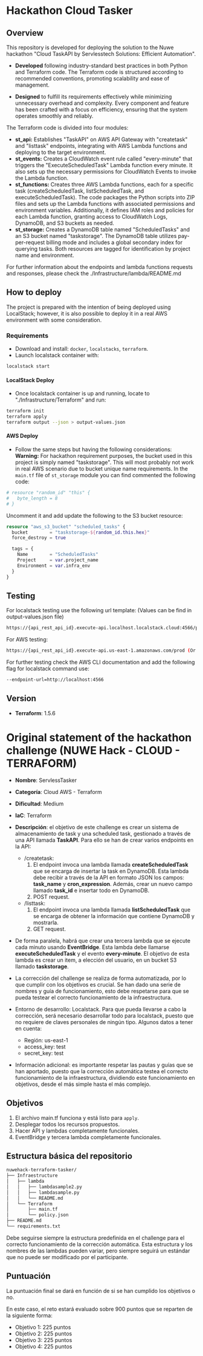 # Hackathon Cloud Tasker
## Overview
This repository is developed for deploying the solution to the Nuwe hackathon "Cloud TaskAPI by Servlesstech Solutions: Efficient Automation".


- **Developed** following industry-standard best practices in both Python and Terraform code. The Terraform code is structured according to recommended conventions, promoting scalability and ease of management. 

- **Designed** to fulfill its requirements effectively while minimizing unnecessary overhead and complexity. Every component and feature has been crafted with a focus on efficiency, ensuring that the system operates smoothly and reliably.

The Terraform code is divided into four modules:
- **st_api:** Establishes "TaskAPI" on AWS API Gateway with "createtask" and "listtask" endpoints, integrating with AWS Lambda functions and deploying to the target environment.
- **st_events:** Creates a CloudWatch event rule called "every-minute" that triggers the "ExecuteScheduledTask" Lambda function every minute. It also sets up the necessary permissions for CloudWatch Events to invoke the Lambda function.
- **st_functions:** Creates three AWS Lambda functions, each for a specific task (createScheduledTask, listScheduledTask, and executeScheduledTask). The code packages the Python scripts into ZIP files and sets up the Lambda functions with associated permissions and environment variables. Additionally, it defines IAM roles and policies for each Lambda function, granting access to CloudWatch Logs, DynamoDB, and S3 buckets as needed.
- **st_storage:** Creates a DynamoDB table named "ScheduledTasks" and an S3 bucket named "taskstorage". The DynamoDB table utilizes pay-per-request billing mode and includes a global secondary index for querying tasks. Both resources are tagged for identification by project name and environment.

For further information about the endpoints and lambda functions requests and responses, please check the ./Infrastructure/lambda/README.md 

## How to deploy
The project is prepared with the intention of being deployed using LocalStack; however, it is also possible to deploy it in a real AWS environment with some consideration.
### Requirements
- Download and install: `docker`, `localstacks`, `terraform`.
- Launch localstack container with:
```sh
localstack start
```
#### LocalStack Deploy
- Once localstack container is up and running, locate to "./Infrastructure/Terraform" and run:
```sh
terraform init
terraform apply
terraform output --json > output-values.json 
```

#### AWS Deploy
- Follow the same steps but having the following considerations:
**Warning:** For hackathon requirement purposes, the bucket used in this project is simply named "taskstorage". This will most probably not work in real AWS scenario due to bucket unique name requirements. In the `main.tf` file of `st_storage` module you can find commented the following code: 
```terraform
# resource "random_id" "this" {
#   byte_length = 8
# }
```
Uncomment it and add update the following to the S3 bucket resource:
```terraform
resource "aws_s3_bucket" "scheduled_tasks" {
  bucket        = "taskstorage-${random_id.this.hex}"
  force_destroy = true

  tags = {
    Name        = "ScheduledTasks"
    Project     = var.project_name
    Environment = var.infra_env
  }
}
```

## Testing
For localstack testing use the following url template: (Values can be find in output-values.json file)
```sh
https://{api_rest_api_id}.execute-api.localhost.localstack.cloud:4566/prod
```

For AWS testing:
```sh
https://{api_rest_api_id}.execute-api.us-east-1.amazonaws.com/prod (Or directl output value "api_invoke_url")
```

For further testing check the AWS CLI documentation and add the following flag for localstack command use:
```sh
--endpoint-url=http://localhost:4566
```

## Version
- **Terraform**: 1.5.6



# Original statement of the hackathon challenge (NUWE Hack - CLOUD - TERRAFORM)
- **Nombre**: ServlessTasker
- **Categoría**: Cloud AWS - Terraform
- **Dificultad**: Medium
- **IaC**: Terraform
- **Descripción**: el objetivo de este challenge es crear un sistema de almacenamiento de task y una scheduled task, gestionado a través de una API llamada **TaskAPI**. Para ello se han de crear varios endpoints en la API:
    - /createtask: 
        1. El endpoint invoca una lambda llamada **createScheduledTask** que se encarga de insertar la task en DynamoDB. Esta lambda debe recibir a través de la API en formato JSON los campos: **task_name** y **cron_expression**. Además, crear un nuevo campo llamado **task_id** e insertar todo en DynamoDB.
        2. POST request.
    - /listtask:
        1. El endpoint invoca una lambda llamada **listScheduledTask** que se encarga de obtener la información que contiene DynamoDB y mostrarla.
        2. GET request.

- De forma paralela, habrá que crear una tercera lambda que se ejecute cada minuto usando **EventBridge**. Esta lambda debe llamarse **executeScheduledTask** y el evento **every-minute**. El objetivo de esta lambda es crear un item, a elección del usuario, en un bucket S3 llamado **taskstorage**.
- La corrección del challenge se realiza de forma automatizada, por lo que cumplir con los objetivos es crucial. Se han dado una serie de nombres y guía de funcionamiento, esto debe respetarse para que se pueda testear el correcto funcionamiento de la infraestructura.
- Entorno de desarrollo: Localstack. Para que pueda llevarse a cabo la corrección, será necesario desarrollar todo para localstack, puesto que no requiere de claves personales de ningún tipo. Algunos datos a tener en cuenta:
    - Región: us-east-1
    - access_key: test
    - secret_key: test
- Información adicional: es importante respetar las pautas y guías que se han aportado, puesto que la corrección automática testea el correcto funcionamiento de la infraestructura, dividiendo este funcionamiento en objetivos, desde el más simple hasta el más complejo.

## Objetivos

1. El archivo main.tf funciona y está listo para `apply`.
2. Desplegar todos los recursos propuestos.
3. Hacer API y lambdas completamente funcionales.
4. EventBridge y tercera lambda completamente funcionales.

## Estructura básica del repositorio
```bash
nuwehack-terraform-tasker/
├── Infraestructure
│   ├── lambda
│   │   ├── lambdasample2.py
│   │   ├── lambdasample.py
│   │   └── README.md
│   └── Terraform
│       ├── main.tf
│       └── policy.json
├── README.md
└── requirements.txt
```
Debe seguirse siempre la estructura predefinida en el challenge para el correcto funcionamiento de la corrección automática. Esta estructura y los nombres de las lambdas pueden variar, pero siempre seguirá un estándar que no puede ser modificado por el participante.

## Puntuación

La puntuación final se dará en función de si se han cumplido los objetivos o no.

En este caso, el reto estará evaluado sobre 900 puntos que se reparten de la siguiente forma:

- Objetivo 1: 225 puntos
- Objetivo 2: 225 puntos
- Objetivo 3: 225 puntos
- Objetivo 4: 225 puntos

